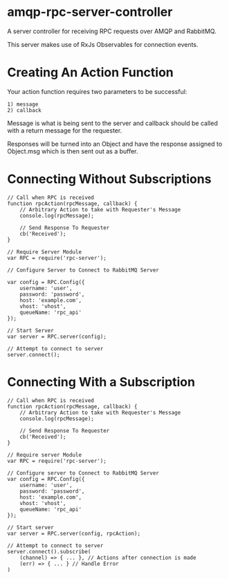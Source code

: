 # amqp-rpc-server-controller
A server controller for receiving RPC requests over AMQP and RabbitMQ.

This server makes use of RxJs Observables for connection events.

# Creating An Action Function
Your action function requires two parameters to be successful:

```
1) message
2) callback
```

Message is what is being sent to the server and callback should be called with a return message for the requester.

Responses will be turned into an Object and have the response assigned to Object.msg which is then sent out as a buffer.

# Connecting Without Subscriptions
```
// Call when RPC is received
function rpcAction(rpcMessage, callback) {
    // Arbitrary Action to take with Requester's Message
    console.log(rpcMessage);
    
    // Send Response To Requester
    cb('Received');
}

// Require Server Module
var RPC = require('rpc-server');

// Configure Server to Connect to RabbitMQ Server

var config = RPC.Config({
    username: 'user',
    password: 'password',
    host: 'example.com',
    vhost: 'vhost',
    queueName: 'rpc_api'
});

// Start Server
var server = RPC.server(config);

// Attempt to connect to server
server.connect();
```

# Connecting With a Subscription
```
// Call when RPC is received
function rpcAction(rpcMessage, callback) {
    // Arbitrary Action to take with Requester's Message
    console.log(rpcMessage);
    
    // Send Response To Requester
    cb('Received');
}

// Require server Module
var RPC = require('rpc-server');

// Configure server to Connect to RabbitMQ Server
var config = RPC.Config({
    username: 'user',
    password: 'password',
    host: 'example.com',
    vhost: 'vhost',
    queueName: 'rpc_api'
});

// Start server
var server = RPC.server(config, rpcAction);

// Attempt to connect to server
server.connect().subscribe(
    (channel) => { ... }, // Actions after connection is made
    (err) => { ... } // Handle Error
)
```
